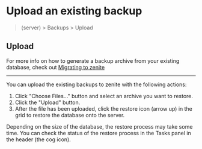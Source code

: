 # Upload an existing backup

> (server) > Backups > Upload

## Upload

For more info on how to generate a backup archive from your existing database, check out [Migrating to zenite](start/migrate.md)

***

You can upload the existing backups to zenite with the following actions:

1. Click "Choose Files..." button and select an archive you want to restore.
2. Click the "Upload" button.
3. After the file has been uploaded, click the restore icon (arrow up) in the grid to restore the database onto the server.

Depending on the size of the database, the restore process may take some time. You can check the status of the restore process in the Tasks panel in the header (the cog icon).